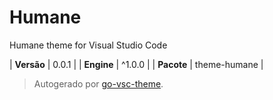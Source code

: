 # Humane

Humane theme for Visual Studio Code

| **Versão** | 0.0.1 |
| **Engine** | ^1.0.0 |
| **Pacote** | theme-humane |

> Autogerado por [go-vsc-theme](https://github.com/natalbu/go-vsc-theme).
